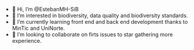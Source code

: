 - 👋 Hi, I’m @EstebanMH-SiB
- 👀 I’m interested in biodiversity, data quality and biodiversity standards.
- 🌱 I’m currently learning front end and back end development thanks to MinTic and UniNorte.
- 💞️ I’m looking to collaborate on firts issues to star gathering more experience.
